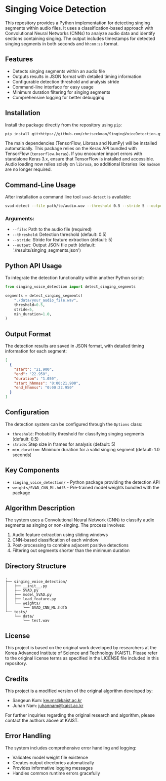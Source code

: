 # Singing Voice Detection

This repository provides a Python implementation for detecting singing segments within audio files. It uses a classification-based approach with Convolutional Neural Networks (CNNs) to analyze audio data and identify sections containing singing. The output includes timestamps for detected singing segments in both seconds and `hh:mm:ss` format.

## Features

* Detects singing segments within an audio file
* Outputs results in JSON format with detailed timing information
* Configurable detection threshold and analysis stride
* Command-line interface for easy usage
* Minimum duration filtering for singing segments
* Comprehensive logging for better debugging

## Installation

Install the package directly from the repository using `pip`:

```bash
pip install git+https://github.com/chriseckman/SingingVoiceDetection.git@feature/singing-detection
```

The main dependencies (TensorFlow, Librosa and NumPy) will be installed automatically.
This package relies on the Keras API bundled with TensorFlow (`tensorflow.keras`).
If you encounter import errors with standalone Keras 3.x, ensure that TensorFlow is installed and accessible.
Audio loading now relies solely on `librosa`, so additional libraries like `madmom` are no longer required.

## Command-Line Usage

After installation a command line tool `svad-detect` is available:

```bash
svad-detect --file path/to/audio.wav --threshold 0.5 --stride 5 --output results.json
```

### Arguments:
* `--file`: Path to the audio file (required)
* `--threshold`: Detection threshold (default: 0.5)
* `--stride`: Stride for feature extraction (default: 5)
* `--output`: Output JSON file path (default: './results/singing_segments.json')

## Python API Usage

To integrate the detection functionality within another Python script:

```python
from singing_voice_detection import detect_singing_segments

segments = detect_singing_segments(
    "./data/your_audio_file.wav",
    threshold=0.5,
    stride=5,
    min_duration=1.0,
)
```

## Output Format

The detection results are saved in JSON format, with detailed timing information for each segment:

```json
[
  {
    "start": "21.900",
    "end": "22.950",
    "duration": "1.050",
    "start_hhmmss": "0:00:21.900",
    "end_hhmmss": "0:00:22.950"
  }
]
```

## Configuration

The detection system can be configured through the `Options` class:
* `threshold`: Probability threshold for classifying singing segments (default: 0.5)
* `stride`: Step size in frames for analysis (default: 5)
* `min_duration`: Minimum duration for a valid singing segment (default: 1.0 seconds)

## Key Components

* `singing_voice_detection/` - Python package providing the detection API
* `weights/SVAD_CNN_ML.hdf5` - Pre-trained model weights bundled with the package

## Algorithm Description

The system uses a Convolutional Neural Network (CNN) to classify audio segments as singing or non-singing. The process involves:
1. Audio feature extraction using sliding windows
2. CNN-based classification of each window
3. Post-processing to combine adjacent positive detections
4. Filtering out segments shorter than the minimum duration

## Directory Structure

```
.
├── singing_voice_detection/
│   ├── __init__.py
│   ├── SVAD.py
│   ├── model_SVAD.py
│   ├── load_feature.py
│   └── weights/
│       └── SVAD_CNN_ML.hdf5
└── tests/
    └── data/
        └── test.wav
```

## License

This project is based on the original work developed by researchers at the Korea Advanced Institute of Science and Technology (KAIST). Please refer to the original license terms as specified in the LICENSE file included in this repository.

## Credits

This project is a modified version of the original algorithm developed by:
* Sangeun Kum: keums@kaist.ac.kr
* Juhan Nam: juhannam@kaist.ac.kr

For further inquiries regarding the original research and algorithm, please contact the authors above at KAIST.

## Error Handling

The system includes comprehensive error handling and logging:
* Validates model weight file existence
* Creates output directories automatically
* Provides informative logging messages
* Handles common runtime errors gracefully